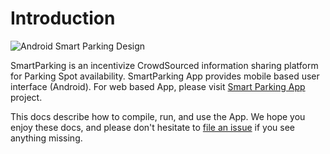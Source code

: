 # Introduction

![Android Smart Parking Design](https://gitlab.anu.edu.au/u1063268/smart-parking-app/blob/master/docs/android.png "Android Smart Parking Architecture")

SmartParking is an incentivize CrowdSourced information sharing platform for Parking Spot availability. SmartParking App provides mobile based user interface (Android). For web based App, please visit [Smart Parking App](https://gitlab.anu.edu.au/u1063268/smart-parking-backend) project.

This docs describe how to compile, run, and use the App.
We hope you enjoy these docs, and please don't hesitate to [file an issue](https://gitlab.anu.edu.au/u1063268/smart-parking-app/issues/new) if you see anything missing.

